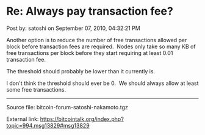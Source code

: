 # Re: Always pay transaction fee?

Post by: satoshi on September 07, 2010, 04:32:21 PM

Another option is to reduce the number of free transactions allowed per block before transaction fees are required. &nbsp;Nodes only take so many KB of free transactions per block before they start requiring at least 0.01 transaction fee.

The threshold should probably be lower than it currently is.

I don't think the threshold should ever be 0. &nbsp;We should always allow at least some free transactions.

---

Source file: bitcoin-forum-satoshi-nakamoto.tgz

External link: https://bitcointalk.org/index.php?topic=994.msg13829#msg13829
